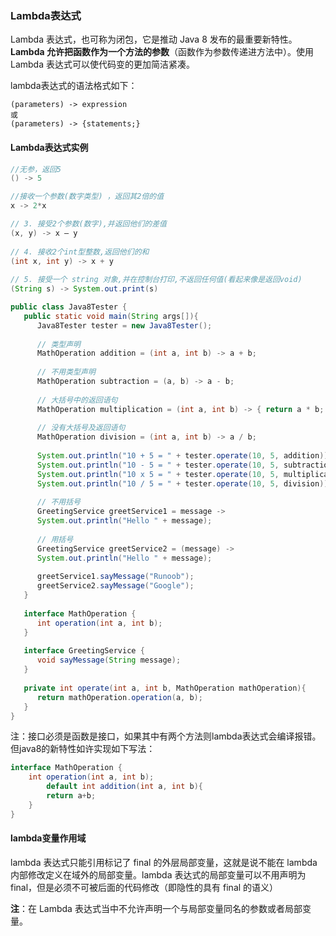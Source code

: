 ### Lambda表达式

Lambda 表达式，也可称为闭包，它是推动 Java 8 发布的最重要新特性。**Lambda 允许把函数作为一个方法的参数**（函数作为参数传递进方法中）。使用 Lambda 表达式可以使代码变的更加简洁紧凑。

lambda表达式的语法格式如下：

```
(parameters) -> expression
或
(parameters) -> {statements;}
```

#### Lambda表达式实例

```java
//无参，返回5
() -> 5

//接收一个参数(数字类型) ，返回其2倍的值 
x -> 2*x

// 3. 接受2个参数(数字),并返回他们的差值  
(x, y) -> x – y  
  
// 4. 接收2个int型整数,返回他们的和  
(int x, int y) -> x + y  
  
// 5. 接受一个 string 对象,并在控制台打印,不返回任何值(看起来像是返回void)  
(String s) -> System.out.print(s)
```

```java
public class Java8Tester {
   public static void main(String args[]){
      Java8Tester tester = new Java8Tester();
        
      // 类型声明
      MathOperation addition = (int a, int b) -> a + b;
        
      // 不用类型声明
      MathOperation subtraction = (a, b) -> a - b;
        
      // 大括号中的返回语句
      MathOperation multiplication = (int a, int b) -> { return a * b; };
        
      // 没有大括号及返回语句
      MathOperation division = (int a, int b) -> a / b;
        
      System.out.println("10 + 5 = " + tester.operate(10, 5, addition));
      System.out.println("10 - 5 = " + tester.operate(10, 5, subtraction));
      System.out.println("10 x 5 = " + tester.operate(10, 5, multiplication));
      System.out.println("10 / 5 = " + tester.operate(10, 5, division));
        
      // 不用括号
      GreetingService greetService1 = message ->
      System.out.println("Hello " + message);
        
      // 用括号
      GreetingService greetService2 = (message) ->
      System.out.println("Hello " + message);
        
      greetService1.sayMessage("Runoob");
      greetService2.sayMessage("Google");
   }
    
   interface MathOperation {
      int operation(int a, int b);
   }
    
   interface GreetingService {
      void sayMessage(String message);
   }
    
   private int operate(int a, int b, MathOperation mathOperation){
      return mathOperation.operation(a, b);
   }
}
```

注：接口必须是函数是接口，如果其中有两个方法则lambda表达式会编译报错。但java8的新特性如许实现如下写法：

```java
interface MathOperation {
    int operation(int a, int b);
        default int addition(int a, int b){
        return a+b;
    }
}
```



#### lambda变量作用域

lambda 表达式只能引用标记了 final 的外层局部变量，这就是说不能在 lambda 内部修改定义在域外的局部变量。lambda 表达式的局部变量可以不用声明为 final，但是必须不可被后面的代码修改（即隐性的具有 final 的语义）

**注**：在 Lambda 表达式当中不允许声明一个与局部变量同名的参数或者局部变量。